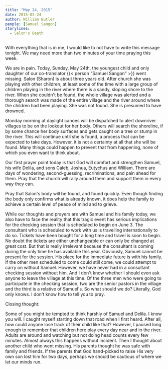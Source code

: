 ```yaml
---
title: "May 24, 2015"
date: 2015-05-24
author: William Butler
people: [Samuel Sangon]
storylines:
  - Salon's Death
---
```


With everything that is in me, I would like to not have to write this message tonight. We may need more than two minutes of your time praying this week.

We are in pain. Today, Sunday, May 24th, the youngest child and only daughter of our co-translator {{< person "Samuel Sangon" >}} went missing. Salon (Sharon) is about three years old. After church she was playing with other children, at least some of the time with a large group of children playing in the river where there is a sandy, sloping shore to the river. When she couldn't be found, the whole village was alerted and a thorough search was made of the entire village and the river around where the children had been playing. She was not found. She is presumed to have drowned.

Monday morning at daylight canoes will be dispatched to alert downriver villages to be on the lookout for her body. Others will search the shoreline, if by some chance her body surfaces and gets caught on a tree or stump in the river. This will continue until she is found, a process that can be expected to take days. However, it is not a certainty at all that she will be found. Many things could happen to prevent that from happening, none of which you even want to think about.

Our first prayer point today is that God will comfort and strengthen Samuel, his wife Delila, and sons Caleb, Joshua, Eutychus and William. There are days of wondering, second-guessing, recriminations, and pain ahead for them. Pray that the church will rally around them and support them in every way they can.

Pray that Salon's body will be found, and found quickly. Even though finding the body only confirms what is already known, it does help the family to achieve a certain level of peace of mind and to grieve.

While our thoughts and prayers are with Samuel and his family today, we also have to face the reality that this tragic event has serious implications for the checking session that is scheduled to begin on June 3. The consultant who is scheduled to work with us is travelling internationally to do so. Tickets have been bought for a long time and travel is soon to begin. No doubt the tickets are either unchangeable or can only be changed at great cost. But that is really irrelevant because the consultant is coming during the only time he has available this year. Obviously, Samuel cannot be present for the session. His place for the immediate future is with his family. If the other men scheduled to come could still come, we could attempt to carry on without Samuel. However, we have never had in a consultant checking session without him. And I don't know whether I should even ask anyone to leave the village at this time. Of the three men who were going to participate in the checking session, two are the senior pastors in the village and the third is a relative of Samuel's. So what should we do? Literally, God only knows. I don't know how to tell you to pray.

Closing thought:

Some of you might be tempted to think harshly of Samuel and Delila. I know you will. I caught myself starting down that road when I first heard. After all, how could anyone lose track of their child like that? However, I paused long enough to remember that children here play every day near and in the river. Adults are around and watching but not doing head counts every few minutes. Almost always this happens without incident. Then I thought about another child who went missing. His parents thought he was safe with family and friends. If the parents that God hand-picked to raise His very own son lost him for two days, perhaps we should be cautious of where we let our minds run.
